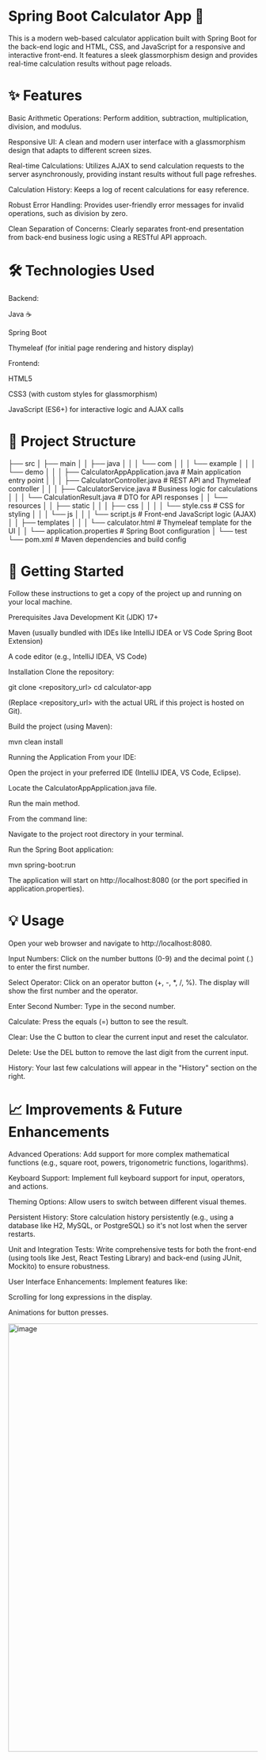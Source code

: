 <h1>Spring Boot Calculator App 🧮</h1>
This is a modern web-based calculator application built with Spring Boot for the back-end logic and HTML, CSS, and JavaScript for a responsive and interactive front-end. It features a sleek glassmorphism design and provides real-time calculation results without page reloads.

<h1>✨ Features</h1>
Basic Arithmetic Operations: Perform addition, subtraction, multiplication, division, and modulus.

Responsive UI: A clean and modern user interface with a glassmorphism design that adapts to different screen sizes.

Real-time Calculations: Utilizes AJAX to send calculation requests to the server asynchronously, providing instant results without full page refreshes.

Calculation History: Keeps a log of recent calculations for easy reference.

Robust Error Handling: Provides user-friendly error messages for invalid operations, such as division by zero.

Clean Separation of Concerns: Clearly separates front-end presentation from back-end business logic using a RESTful API approach.

<h1>🛠️ Technologies Used</h1>
Backend:

Java ☕

Spring Boot

Thymeleaf (for initial page rendering and history display)

Frontend:

HTML5

CSS3 (with custom styles for glassmorphism)

JavaScript (ES6+) for interactive logic and AJAX calls

<h1>📂 Project Structure</h1>

├── src
│   ├── main
│   │   ├── java
│   │   │   └── com
│   │   │       └── example
│   │   │           └── demo
│   │   │               ├── CalculatorAppApplication.java  # Main application entry point
│   │   │               ├── CalculatorController.java      # REST API and Thymeleaf controller
│   │   │               ├── CalculatorService.java         # Business logic for calculations
│   │   │               └── CalculationResult.java         # DTO for API responses
│   │   └── resources
│   │       ├── static
│   │       │   ├── css
│   │       │   │   └── style.css                          # CSS for styling
│   │       │   └── js
│   │       │       └── script.js                          # Front-end JavaScript logic (AJAX)
│   │       ├── templates
│   │       │   └── calculator.html                        # Thymeleaf template for the UI
│   │       └── application.properties                     # Spring Boot configuration
│   └── test
└── pom.xml                                              # Maven dependencies and build config


<h1>🚀 Getting Started</h1>
Follow these instructions to get a copy of the project up and running on your local machine.

Prerequisites
Java Development Kit (JDK) 17+

Maven (usually bundled with IDEs like IntelliJ IDEA or VS Code Spring Boot Extension)

A code editor (e.g., IntelliJ IDEA, VS Code)

Installation
Clone the repository:

git clone <repository_url>
cd calculator-app

(Replace <repository_url> with the actual URL if this project is hosted on Git).

Build the project (using Maven):

mvn clean install

Running the Application
From your IDE:

Open the project in your preferred IDE (IntelliJ IDEA, VS Code, Eclipse).

Locate the CalculatorAppApplication.java file.

Run the main method.

From the command line:

Navigate to the project root directory in your terminal.

Run the Spring Boot application:

mvn spring-boot:run

The application will start on http://localhost:8080 (or the port specified in application.properties).

<h1>💡 Usage</h1>
Open your web browser and navigate to http://localhost:8080.

Input Numbers: Click on the number buttons (0-9) and the decimal point (.) to enter the first number.

Select Operator: Click on an operator button (+, -, *, /, %). The display will show the first number and the operator.

Enter Second Number: Type in the second number.

Calculate: Press the equals (=) button to see the result.

Clear: Use the C button to clear the current input and reset the calculator.

Delete: Use the DEL button to remove the last digit from the current input.

History: Your last few calculations will appear in the "History" section on the right.

<h1>📈 Improvements & Future Enhancements</h1>
Advanced Operations: Add support for more complex mathematical functions (e.g., square root, powers, trigonometric functions, logarithms).

Keyboard Support: Implement full keyboard support for input, operators, and actions.

Theming Options: Allow users to switch between different visual themes.

Persistent History: Store calculation history persistently (e.g., using a database like H2, MySQL, or PostgreSQL) so it's not lost when the server restarts.

Unit and Integration Tests: Write comprehensive tests for both the front-end (using tools like Jest, React Testing Library) and back-end (using JUnit, Mockito) to ensure robustness.

User Interface Enhancements: Implement features like:

Scrolling for long expressions in the display.

Animations for button presses.

<img width="1303" height="863" alt="image" src="https://github.com/user-attachments/assets/9ae9a322-db1a-4f99-a2ab-6605f96384b5" />
